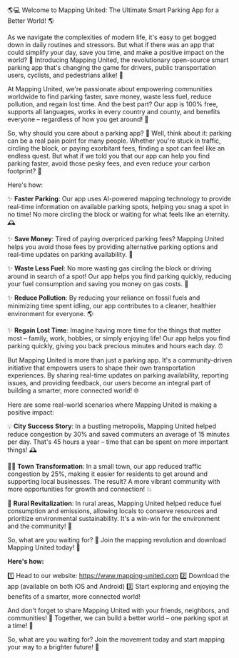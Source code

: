 🌎💻 Welcome to Mapping United: The Ultimate Smart Parking App for a Better World! 🌎

As we navigate the complexities of modern life, it's easy to get bogged down in daily routines and stressors. But what if there was an app that could simplify your day, save you time, and make a positive impact on the world? 🤔 Introducing Mapping United, the revolutionary open-source smart parking app that's changing the game for drivers, public transportation users, cyclists, and pedestrians alike! 🚀

At Mapping United, we're passionate about empowering communities worldwide to find parking faster, save money, waste less fuel, reduce pollution, and regain lost time. And the best part? Our app is 100% free, supports all languages, works in every country and county, and benefits everyone – regardless of how you get around! 🌈

So, why should you care about a parking app? 🤔 Well, think about it: parking can be a real pain point for many people. Whether you're stuck in traffic, circling the block, or paying exorbitant fees, finding a spot can feel like an endless quest. But what if we told you that our app can help you find parking faster, avoid those pesky fees, and even reduce your carbon footprint? 🌟

Here's how:

✨ **Faster Parking**: Our app uses AI-powered mapping technology to provide real-time information on available parking spots, helping you snag a spot in no time! No more circling the block or waiting for what feels like an eternity. 🕰️

✨ **Save Money**: Tired of paying overpriced parking fees? Mapping United helps you avoid those fees by providing alternative parking options and real-time updates on parking availability. 💸

✨ **Waste Less Fuel**: No more wasting gas circling the block or driving around in search of a spot! Our app helps you find parking quickly, reducing your fuel consumption and saving you money on gas costs. 🚗

✨ **Reduce Pollution**: By reducing your reliance on fossil fuels and minimizing time spent idling, our app contributes to a cleaner, healthier environment for everyone. 🌎

✨ **Regain Lost Time**: Imagine having more time for the things that matter most – family, work, hobbies, or simply enjoying life! Our app helps you find parking quickly, giving you back precious minutes and hours each day. ⏰

But Mapping United is more than just a parking app. It's a community-driven initiative that empowers users to shape their own transportation experiences. By sharing real-time updates on parking availability, reporting issues, and providing feedback, our users become an integral part of building a smarter, more connected world! 🌐

Here are some real-world scenarios where Mapping United is making a positive impact:

💡 **City Success Story**: In a bustling metropolis, Mapping United helped reduce congestion by 30% and saved commuters an average of 15 minutes per day. That's 45 hours a year – time that can be spent on more important things! 🕰️

🚶‍♀️ **Town Transformation**: In a small town, our app reduced traffic congestion by 25%, making it easier for residents to get around and supporting local businesses. The result? A more vibrant community with more opportunities for growth and connection! 💥

🌳 **Rural Revitalization**: In rural areas, Mapping United helped reduce fuel consumption and emissions, allowing locals to conserve resources and prioritize environmental sustainability. It's a win-win for the environment and the community! 🌲

So, what are you waiting for? 🤔 Join the mapping revolution and download Mapping United today! 📲

**Here's how:**

1️⃣ Head to our website: https://www.mapping-united.com
2️⃣ Download the app (available on both iOS and Android)
3️⃣ Start exploring and enjoying the benefits of a smarter, more connected world!

And don't forget to share Mapping United with your friends, neighbors, and communities! 🤩 Together, we can build a better world – one parking spot at a time! 🚀

So, what are you waiting for? Join the movement today and start mapping your way to a brighter future! 🌟